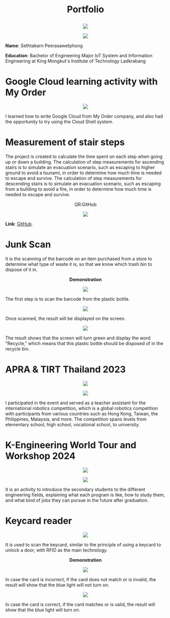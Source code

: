 # <p align="center">Portfolio</p>
<p align="center">
<img src="https://media.discordapp.net/attachments/908690015658311690/1330399891423232051/images-removebg-preview.png?ex=678dd6f3&is=678c8573&hm=c8bf2409e005d1294e3801de6377b396a1a00b5676d9b05a991fed6818533a2a&=&format=webp&quality=lossless"></img>
</p>

<p align="center">
<img src="https://media.discordapp.net/attachments/908690015658311690/1330453295055110204/Layer_14.png?ex=678e08b0&is=678cb730&hm=b0229d6068cbbe9ad0367844978e4bd4be7264c9af9d1fa6d6174ff678f76a44&=&format=webp&quality=lossless"></img>
</p>

**Name**: Sethtakarn Peerasawetphong

**Education**: Bachelor of Engineering Major IoT System and Information Engineering at King Mongkut's Institute of Technology Ladkrabang

# Google Cloud learning activity with My Order

<p align="center">
<img src="https://media.discordapp.net/attachments/908690015658311690/1330448032906350682/Sethtakarn_Peerasawetphong-1.png?ex=678e03c9&is=678cb249&hm=18eed36216477b42c1428e7251678397b9ae496e90973c9fb706882bc857ea57&=&format=webp&quality=lossless"></img>
</p>

I learned how to write Google Cloud from My Order company, 
and also had the opportunity to try using the Cloud Shell system.

# Measurement of stair steps

The project is created to calculate the time spent on each 
step when going up or down a building.
The calculation of step measurements for ascending stairs is 
to simulate an evacuation scenario, such as escaping
to higher ground to avoid a tsunami, in order to determine 
how much time is needed to escape and survive.
The calculation of step measurements for descending stairs is to 
simulate an evacuation scenario,
such as escaping from a building to avoid a fire, in order to determine 
how much time is needed to escape and survive.

<p align="center">
QR:GitHub
</p>

<p align="center">
<img src="https://media.discordapp.net/attachments/908690015658311690/1330448075071946854/github.png?ex=678e03d3&is=678cb253&hm=30ffac9a7d81b6de3fe4be695053cd1a13d0b53c6abac5c27a171004a04f3415&=&format=webp&quality=lossless"></img>
</p>

**Link**: [GitHub](https://github.com/baimai11/VerticalMap).

# Junk Scan

It is the scanning of the barcode on an item purchased from a store to 
determine what type of waste it is, so that we know which trash bin to dispose of it in.

**<p align="center">Demonstration</p>**

<p align="center">
<img src="https://media.discordapp.net/attachments/908690015658311690/1330448030440231004/Layer_2.png?ex=678e03c8&is=678cb248&hm=bec50fbde8643ada3c64eebec5650073e4b64b1e766ea226bb890b63650406cb&=&format=webp&quality=lossless"></img>
</p>

The first step is to scan the barcode 
from the plastic bottle.

<p align="center">
<img src="https://media.discordapp.net/attachments/908690015658311690/1330448030767251466/Layer_3.png?ex=678e03c9&is=678cb249&hm=0816aaa062b05f00e8c45c7dbda292c3c9cb721ce45d7408ca247bfa07ad900b&=&format=webp&quality=lossless"></img>
</p>

Once scanned, the result 
will be displayed on the screen.

<p align="center">
<img src="https://media.discordapp.net/attachments/908690015658311690/1330448031014846514/Layer_4.png?ex=678e03c9&is=678cb249&hm=4cf0513eefd90d1da5377706a2055b7b843ec0a7e403cbda4439c0cc9ff99841&=&format=webp&quality=lossless"></img>
</p>

The result shows that the screen 
will turn green and display 
the word "Recycle," which means 
that this plastic bottle should be 
disposed of in the recycle bin.

# APRA & TIRT Thailand 2023

<p align="center">
<img src="https://media.discordapp.net/attachments/908690015658311690/1330448033351077938/1.png?ex=678e03c9&is=678cb249&hm=236deadd7f6befc6f75367c084fe5b93e12d5d2913b0afb428d91f75805f8397&=&format=webp&quality=lossless"></img>
</p>

<p align="center">
<img src="https://media.discordapp.net/attachments/908690015658311690/1330448074497064970/1734507674825.png?ex=678e03d3&is=678cb253&hm=880f017646c469ce91176001e5ec7d73da7ab4425c2460374f26841f1098071e&=&format=webp&quality=lossless"></img>
</p>

I participated in the event and served as a teacher assistant for the international robotics competition, which is a global 
robotics competition with participants 
from various countries such as 
Hong Kong, Taiwan, the Philippines, Malaysia, and more. The competition spans levels from 
elementary school, high school, 
vocational school, to university.

# K-Engineering World Tour and Workshop 2024

<p align="center">
<img src="https://media.discordapp.net/attachments/908690015658311690/1330448074807574568/1734507768022.png?ex=678e03d3&is=678cb253&hm=0fd7f7fe394db60c61761d6649e174ad88bdfeac2bdb0bceb68ce31edea700b2&=&format=webp&quality=lossless"></img>
</p>

<p align="center">
<img src="https://media.discordapp.net/attachments/908690015658311690/1330448032470401024/picture_1.png?ex=678e03c9&is=678cb249&hm=c98170ea85fa64958801efc537b3ec30e6eeb9de73e96f11f8b591d38660c450&=&format=webp&quality=lossless"></img>
</p>

It is an activity to introduce the secondary students to the different engineering fields, explaining what each program is like, how to study them, and what kind of jobs they can pursue in the future after graduation.

# Keycard reader

<p align="center">
<img src="https://media.discordapp.net/attachments/908690015658311690/1330448032147443722/Layer_489.png?ex=678e03c9&is=678cb249&hm=61e530d4cfed8788b2594f99cb627250832c263340266c746b89c505c2fd43a9&=&format=webp&quality=lossless"></img>
</p>

It is used to scan the keycard, similar to the principle of 
using a keycard to unlock a door, with RFID as the main technology.

**<p align="center">Demonstration</p>**

<p align="center">
<img src="https://media.discordapp.net/attachments/908690015658311690/1330448031325093919/Layer_29.png?ex=678e03c9&is=678cb249&hm=5dc9d374c681118ab2e3c129897a2117ac1acf4fb918d192c35a84fa459d56a1&=&format=webp&quality=lossless"></img>
</p>

In case the card is incorrect,
if the card does not match or is 
invalid, the result will show that 
the blue light will not turn on.

<p align="center">
<img src="https://media.discordapp.net/attachments/908690015658311690/1330448031635603466/Layer_389.png?ex=678e03c9&is=678cb249&hm=bdafe15aa265a6ad3ab77261ff95375ea5c177779778431bd3d0ec4b027ee8eb&=&format=webp&quality=lossless"></img>
</p>

In case the card is correct, 
if the card matches or is valid, 
the result will show that 
the blue light will turn on.